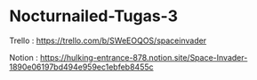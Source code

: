 # Nocturnailed-Tugas-3
Trello : https://trello.com/b/SWeEOQOS/spaceinvader

Notion : https://hulking-entrance-878.notion.site/Space-Invader-1890e06197bd494e959ec1ebfeb8455c
